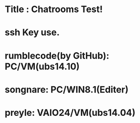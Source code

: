 # Title : Chatrooms Test!
# ssh Key use.
# rumblecode(by GitHub): PC/VM(ubs14.10)
# songnare: PC/WIN8.1(Editer)
# preyle: VAIO24/VM(ubs14.04)

